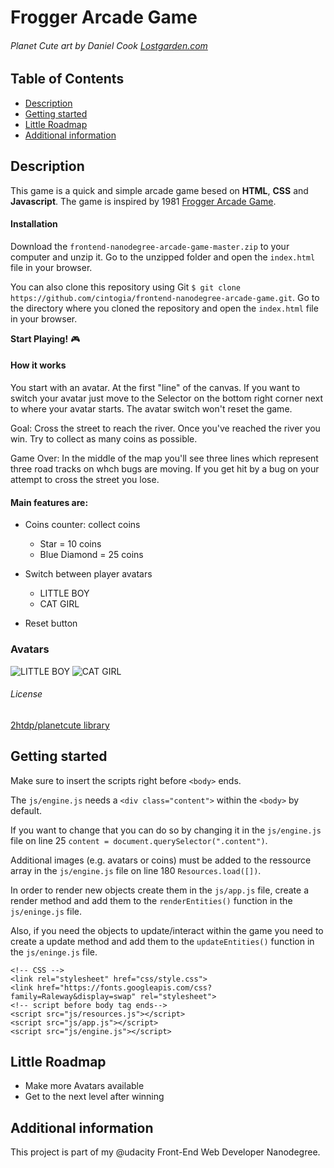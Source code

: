 # Frogger Arcade Game
###### Planet Cute art by Daniel Cook [Lostgarden.com](http://Lostgarden.com)

## Table of Contents

* [Description](#description)
* [Getting started](#getting-started)
* [Little Roadmap](#little-roadmap)
* [Additional information](#additional-information)

## Description

This game is a quick and simple arcade game besed on **HTML**, **CSS** and **Javascript**.
The game is inspired by 1981 [Frogger Arcade Game](https://en.wikipedia.org/wiki/Frogger).

#### Installation

Download the `frontend-nanodegree-arcade-game-master.zip` to your computer and unzip it. Go to the unzipped folder and open the `index.html` file in your browser.

You can also clone this repository using Git `$ git clone https://github.com/cintogia/frontend-nanodegree-arcade-game.git`. Go to the directory where you cloned the repository and open the `index.html` file in your browser.

**Start Playing!** :video_game:

#### How it works

You start with an avatar. At the first "line" of the canvas.
If you want to switch your avatar just move to the Selector on the bottom right corner next to where your avatar starts.
The avatar switch won't reset the game.

Goal: Cross the street to reach the river. Once you've reached the river you win.
Try to collect as many coins as possible.

Game Over: In the middle of the map you'll see three lines which represent three road tracks on whch bugs are moving.
If you get hit by a bug on your attempt to cross the street you lose.

#### Main features are:

 * Coins counter: collect coins
 	* Star = 10 coins
 	* Blue Diamond = 25 coins

 * Switch between player avatars
 	* LITTLE BOY
 	* CAT GIRL

 * Reset button

### Avatars

![LITTLE BOY](https://raw.githubusercontent.com/cintogia/frontend-nanodegree-arcade-game/master/images/char-boy.png)
![CAT GIRL](https://raw.githubusercontent.com/cintogia/frontend-nanodegree-arcade-game/master/images/char-cat-girl.png)

###### License

[2htdp/planetcute library](https://docs.racket-lang.org/teachpack/2htdpPlanet_Cute_Images.html)

## Getting started

Make sure to insert the scripts right before ```<body>``` ends.

The ```js/engine.js``` needs a ```<div class="content">``` within the ```<body>``` by default.

If you want to change that you can do so by changing it in the ```js/engine.js``` file on line 25 ```content = document.querySelector(".content")```.

Additional images (e.g. avatars or coins) must be added to the ressource array in the ```js/engine.js``` file on line 180 ```Resources.load([])```.

In order to render new objects create them in the ```js/app.js``` file, create a render method and add them to the ```renderEntities()``` function in the ```js/eninge.js``` file.

Also, if you need the objects to update/interact within the game you need to create a update method and add them to the ```updateEntities()``` function in the ```js/eninge.js``` file.


```
<!-- CSS -->
<link rel="stylesheet" href="css/style.css">
<link href="https://fonts.googleapis.com/css?family=Raleway&display=swap" rel="stylesheet">
<!-- script before body tag ends-->
<script src="js/resources.js"></script>
<script src="js/app.js"></script>
<script src="js/engine.js"></script>
```

## Little Roadmap

 * Make more Avatars available
 * Get to the next level after winning

## Additional information

This project is part of my @udacity Front-End Web Developer Nanodegree.